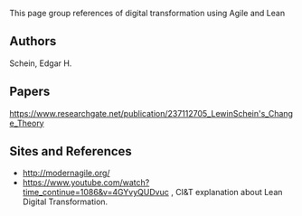 This page group references of digital transformation using Agile and Lean

## Authors
Schein, Edgar H.

## Papers
https://www.researchgate.net/publication/237112705_LewinSchein's_Change_Theory

## Sites and References
 - http://modernagile.org/
 - https://www.youtube.com/watch?time_continue=1086&v=4GYvyQUDvuc , CI&T explanation about Lean Digital Transformation.
